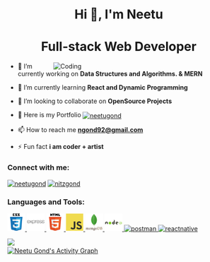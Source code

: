 <h1 align="center">Hi 👋, I'm Neetu </h1>
<h1 align="center">Full-stack Web Developer</h1>

<img align="right" alt="Coding" width="400" src="https://res.cloudinary.com/practicaldev/image/fetch/s--2bZIjPGC--/c_limit%2Cf_auto%2Cfl_progressive%2Cq_66%2Cw_880/https://dev-to-uploads.s3.amazonaws.com/i/d4tvukbt5mra37cvwklk.gif">

- 🔭 I’m currently working on **Data Structures and Algorithms. & MERN**

- 🌱 I’m currently learning **React and Dynamic Programming**

- 👯 I’m looking to collaborate on **OpenSource Projects**

- 🤝 Here is my Portfolio <a href="https://my-porfolio-pdm5pnm5s-neetugond.vercel.app/" target="blank"><img align="center" src="https://icon-library.com/images/icon-portfolio/icon-portfolio-16.jpg" alt="neetugond" height="20" width="30" /></a>

- 📫 How to reach me **ngond92@gmail.com**

- ⚡ Fun fact **i am coder + artist**

<h3 align="left">Connect with me:</h3>
<p align="left">
<a href="https://www.linkedin.com/in/neetu-gond-104992230/" target="blank"><img align="center" src="https://raw.githubusercontent.com/rahuldkjain/github-profile-readme-generator/master/src/images/icons/Social/linked-in-alt.svg" alt="neetugond" height="30" width="40" /></a>
<a href="https://www.instagram.com/nitzgond/" target="blank"><img align="center" src="https://raw.githubusercontent.com/rahuldkjain/github-profile-readme-generator/master/src/images/icons/Social/instagram.svg" alt="nitzgond" height="30" width="40" /></a>
</p>

<h3 align="left">Languages and Tools:</h3>
<p align="left"> <a href="https://www.w3schools.com/css/" target="_blank" rel="noreferrer"> <img src="https://raw.githubusercontent.com/devicons/devicon/master/icons/css3/css3-original-wordmark.svg" alt="css3" width="40" height="40"/> </a> <a href="https://expressjs.com" target="_blank" rel="noreferrer"> <img src="https://raw.githubusercontent.com/devicons/devicon/master/icons/express/express-original-wordmark.svg" alt="express" width="40" height="40"/> </a> <a href="https://www.w3.org/html/" target="_blank" rel="noreferrer"> <img src="https://raw.githubusercontent.com/devicons/devicon/master/icons/html5/html5-original-wordmark.svg" alt="html5" width="40" height="40"/> </a> <a href="https://developer.mozilla.org/en-US/docs/Web/JavaScript" target="_blank" rel="noreferrer"> <img src="https://raw.githubusercontent.com/devicons/devicon/master/icons/javascript/javascript-original.svg" alt="javascript" width="40" height="40"/> </a> <a href="https://www.mongodb.com/" target="_blank" rel="noreferrer"> <img src="https://raw.githubusercontent.com/devicons/devicon/master/icons/mongodb/mongodb-original-wordmark.svg" alt="mongodb" width="40" height="40"/> </a> <a href="https://nodejs.org" target="_blank" rel="noreferrer"> <img src="https://raw.githubusercontent.com/devicons/devicon/master/icons/nodejs/nodejs-original-wordmark.svg" alt="nodejs" width="40" height="40"/> </a> <a href="https://postman.com" target="_blank" rel="noreferrer"> <img src="https://www.vectorlogo.zone/logos/getpostman/getpostman-icon.svg" alt="postman" width="40" height="40"/> </a> <a href="https://reactnative.dev/" target="_blank" rel="noreferrer"> <img src="https://reactnative.dev/img/header_logo.svg" alt="reactnative" width="40" height="40"/> </a> </p>

<img src="https://github-readme-stats.vercel.app/api?username=neetugond&&show_icons=true&title_color=ffffff&icon_color=bb2acf&text_color=daf7dc&bg_color=151515">
<div>
  <a href="https://github.com/neetugond/github-readme-activity-graph"><img alt="Neetu Gond's Activity Graph" src="https://activity-graph.herokuapp.com/graph?username=neetugond&bg_color=0D1117&color=5BCDEC&line=5BCDEC&point=FFFFFF&hide_border=true" /></a>
</div

